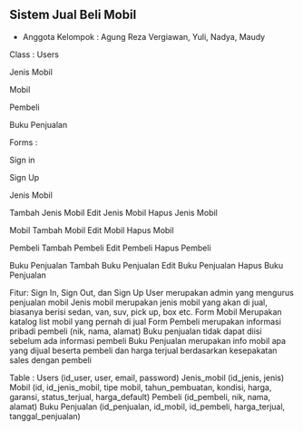 

## Sistem Jual Beli Mobil

* Anggota Kelompok : Agung Reza Vergiawan, Yuli, Nadya, Maudy

Class :
Users

Jenis Mobil

Mobil

Pembeli

Buku Penjualan 

Forms :

Sign in 

Sign Up

Jenis Mobil

Tambah Jenis Mobil
Edit Jenis Mobil
Hapus Jenis Mobil


Mobil
Tambah Mobil
Edit Mobil
Hapus Mobil

Pembeli
Tambah Pembeli
Edit Pembeli
Hapus Pembeli

Buku Penjualan
Tambah Buku Penjualan
Edit Buku Penjualan
Hapus Buku Penjualan

Fitur:
Sign In, Sign Out, dan Sign Up
User merupakan admin yang mengurus penjualan mobil
Jenis mobil merupakan jenis mobil yang akan di jual, biasanya berisi sedan, van, suv, pick up, box etc.
Form Mobil Merupakan katalog list mobil yang pernah di jual 
Form Pembeli merupakan informasi pribadi pembeli (nik, nama, alamat)
Buku penjualan tidak dapat diisi sebelum ada informasi pembeli
Buku Penjualan merupakan info mobil apa yang dijual beserta pembeli dan harga terjual berdasarkan kesepakatan sales dengan pembeli

Table :
Users (id_user, user, email, password)
Jenis_mobil (id_jenis, jenis)
Mobil (id, id_jenis_mobil, tipe mobil, tahun_pembuatan, kondisi, harga, garansi, status_terjual, harga_default)
Pembeli (id_pembeli, nik, nama, alamat)
Buku Penjualan (id_penjualan, id_mobil, id_pembeli, harga_terjual,  tanggal_penjualan)
